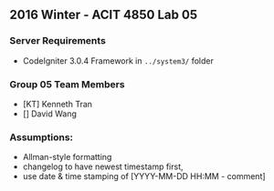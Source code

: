 ## 2016 Winter - ACIT 4850 Lab 05

### Server Requirements

* CodeIgniter 3.0.4 Framework in `../system3/` folder

### Group 05 Team Members

* [KT] Kenneth Tran
* [] David Wang

### Assumptions:
* Allman-style formatting
* changelog to have newest timestamp first,
* use date & time stamping of [YYYY-MM-DD HH:MM - comment]